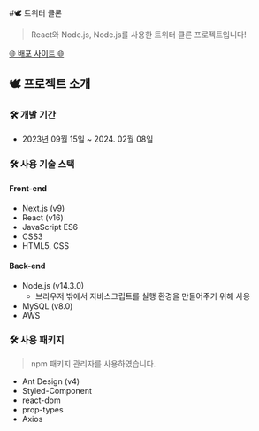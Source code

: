 #🕊 트위터 클론
> React와 Node.js, Node.js를 사용한 트위터 클론 프로젝트입니다!  

[🌐 배포 사이트 🌐](http://nodebird.xyz/)  

## 🕊 프로젝트 소개

### 🛠 개발 기간
* 2023년 09월 15일 ~ 2024. 02월 08일  

### 🛠 사용 기술 스택
#### Front-end
* Next.js (v9)
* React (v16)
* JavaScript ES6
* CSS3
* HTML5, CSS
#### Back-end
* Node.js (v14.3.0)
  * 브라우저 밖에서 자바스크립트를 실행 환경을 만들어주기 위해 사용
* MySQL (v8.0)
* AWS  

### 🛠 사용 패키지
> npm 패키지 관리자를 사용하였습니다.
* Ant Design (v4)
* Styled-Component
* react-dom
* prop-types
* Axios
